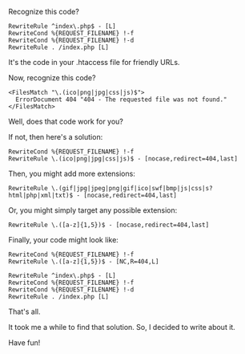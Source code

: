 Recognize this code?
```
RewriteRule ^index\.php$ - [L]
RewriteCond %{REQUEST_FILENAME} !-f
RewriteCond %{REQUEST_FILENAME} !-d
RewriteRule . /index.php [L]
```

It's the code in your .htaccess file for friendly URLs.

Now, recognize this code?
```
<FilesMatch "\.(ico|png|jpg|css|js)$">
  ErrorDocument 404 "404 - The requested file was not found."
</FilesMatch>
```

Well, does that code work for you?

If not, then here's a solution:

```
RewriteCond %{REQUEST_FILENAME} !-f
RewriteRule \.(ico|png|jpg|css|js)$ - [nocase,redirect=404,last]
```

Then, you might add more extensions:
```
RewriteRule \.(gif|jpg|jpeg|png|gif|ico|swf|bmp|js|css|s?html|php|xml|txt)$ - [nocase,redirect=404,last]
```

Or, you might simply target any possible extension:
```
RewriteRule \.([a-z]{1,5})$ - [nocase,redirect=404,last]
```

Finally, your code might look like:
```
RewriteCond %{REQUEST_FILENAME} !-f
RewriteRule \.([a-z]{1,5})$ - [NC,R=404,L]

RewriteRule ^index\.php$ - [L]
RewriteCond %{REQUEST_FILENAME} !-f
RewriteCond %{REQUEST_FILENAME} !-d
RewriteRule . /index.php [L]
```

That's all.

It took me a while to find that solution.  So, I decided to write about it.

Have fun!
